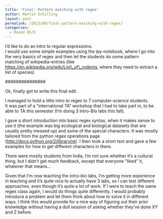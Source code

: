 ```yaml
---
title: 'Final: Pattern matching with regex'
author: Martin Schilling
layout: post
permalink: /2013/08/final-pattern-matching-with-regex/
categories:
  - Round 05/5
---
```

I&#8217;d like to do an intro to regular expressions.  
I would use some simple examples using the ipy-notebook, where I go into the very basics of regex and then let the students do some pattern matching of wikipedia-entries (like https://en.wikipedia.org/wiki/List\_of\_rodents, where they need to extract a list of species)

###############

Ok, finally got to write this final edit.

I managed to hold a little intro to regex to 7 computer-science students.  
It was part of a &#8220;international TA&#8221; workshop that I had to take part in, to be able to TA this semester (I&#8217;m doing 3 Intro-Bio labs this fall). 

I gave a short introduction into basic regex syntax, when it makes sense to use it (the example was big ecological and biological datasets that are usually pretty messed up) and some of the special characters. It was mostly tailored from the python regex operations page (http://docs.python.org/2/library/re). I then took a short text and gave a few examples for how to get different characters in there.

There were mostly students from India, I&#8217;m not sure whether it&#8217;s a cultural thing, but I didn&#8217;t get much feedback, except that everyone &#8220;liked&#8221; it, whatever that means&#8230;

Given that I&#8217;m now teaching the intro-bio labs, I&#8217;m getting more experience in teaching and it&#8217;s quite nice to actually have 3 labs, so I can test different approaches, even though it&#8217;s quite a lot of work. If I were to teach the same regex class again, I would do things quite differently. I would probably introduce a problem and let them think about how to solve it in different ways. I think this would provide for a nice way of figuring out their prior knowledge without having a dull session of asking whether they&#8217;ve done XY and Z before.
